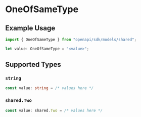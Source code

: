 # OneOfSameType

## Example Usage

```typescript
import { OneOfSameType } from "openapi/sdk/models/shared";

let value: OneOfSameType = "<value>";
```

## Supported Types

### `string`

```typescript
const value: string = /* values here */
```

### `shared.Two`

```typescript
const value: shared.Two = /* values here */
```


